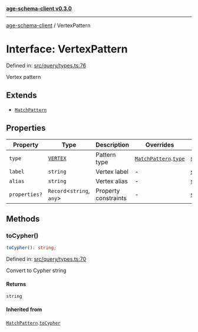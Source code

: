 [**age-schema-client v0.3.0**](../index.md)

***

[age-schema-client](../index.md) / VertexPattern

# Interface: VertexPattern

Defined in: [src/query/types.ts:76](https://github.com/standardbeagle/ageSchemaClient/blob/main/src/query/types.ts#L76)

Vertex pattern

## Extends

- [`MatchPattern`](MatchPattern.md)

## Properties

| Property | Type | Description | Overrides | Defined in |
| ------ | ------ | ------ | ------ | ------ |
| <a id="type"></a> `type` | [`VERTEX`](../enumerations/MatchPatternType.md#vertex) | Pattern type | [`MatchPattern`](MatchPattern.md).[`type`](MatchPattern.md#type) | [src/query/types.ts:80](https://github.com/standardbeagle/ageSchemaClient/blob/main/src/query/types.ts#L80) |
| <a id="label"></a> `label` | `string` | Vertex label | - | [src/query/types.ts:85](https://github.com/standardbeagle/ageSchemaClient/blob/main/src/query/types.ts#L85) |
| <a id="alias"></a> `alias` | `string` | Vertex alias | - | [src/query/types.ts:90](https://github.com/standardbeagle/ageSchemaClient/blob/main/src/query/types.ts#L90) |
| <a id="properties"></a> `properties?` | `Record`\<`string`, `any`\> | Property constraints | - | [src/query/types.ts:95](https://github.com/standardbeagle/ageSchemaClient/blob/main/src/query/types.ts#L95) |

## Methods

### toCypher()

```ts
toCypher(): string;
```

Defined in: [src/query/types.ts:70](https://github.com/standardbeagle/ageSchemaClient/blob/main/src/query/types.ts#L70)

Convert to Cypher string

#### Returns

`string`

#### Inherited from

[`MatchPattern`](MatchPattern.md).[`toCypher`](MatchPattern.md#tocypher)
